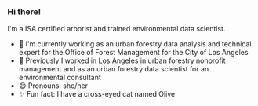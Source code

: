 ### Hi there!

I'm a ISA certified arborist and trained environmental data scientist. 

- 🔭 I'm currently working as an urban forestry data analysis and technical expert for the Office of Forest Management for the City of Los Angeles
- 🦈 Previously I worked in Los Angeles in urban forestry nonprofit management and as an urban forestry data scientist for an environmental consultant
- 😄 Pronouns: she/her
- ✨ Fun fact: I have a cross-eyed cat named Olive

<!--
**cboyajian/cboyajian** is a ✨ _special_ ✨ repository because its `README.md` (this file) appears on your GitHub profile.

Here are some ideas to get you started:

- 🔭 I’m currently working on ...
- 🌱 I’m currently learning ...
- 👯 I’m looking to collaborate on ...
- 🤔 I’m looking for help with ...
- 💬 Ask me about ...
- 📫 How to reach me: ...
- 😄 Pronouns: ...
- ⚡ Fun fact: ...
-->

